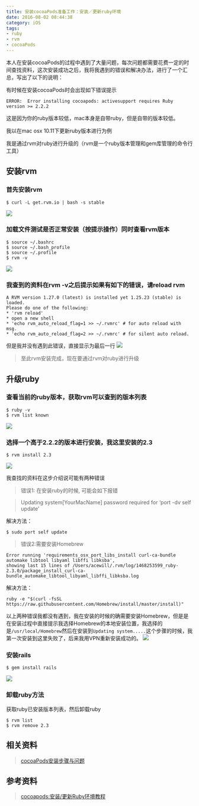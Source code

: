 ```yaml
---
title: 安装cocoaPods准备工作：安装／更新ruby环境
date: 2016-08-02 08:44:38
category: iOS
tags: 
- ruby
- rvm
- cocoaPods
---
```

本人在安装cocoaPods的过程中遇到了大量问题，每次问题都需要花费一定的时间查找资料，这次安装成功之后，我将我遇到的错误和解决办法，进行了一个汇总，写出了以下的说明：

<!--more-->

有时候在安装cocoaPods时会出现如下错误提示

```
ERROR:  Error installing cocoapods: activesupport requires Ruby version >= 2.2.2
```
这是因为你的ruby版本较低，mac本身是自带ruby，但是自带的版本较低。

我以在mac osx 10.11下更新ruby版本进行为例

我是通过rvm对ruby进行升级的（rvm是一个ruby版本管理和gem库管理的命令行工具）

## 安装rvm
### 首先安装rvm

```
$ curl -L get.rvm.io | bash -s stable
```
	
![](http://o9pu9elcp.bkt.clouddn.com/bloginstallRvm.png)

### 加载文件测试是否正常安装（按提示操作）同时查看rvm版本

```
$ source ~/.bashrc  
$ source ~/.bash_profile  
$ source ~/.profile
$ rvm -v
```
![](http://o9pu9elcp.bkt.clouddn.com/blogrvm_v.png)

### 我查到的资料在rvm -v之后提示如果有如下的错误，请reload rvm

```
A RVM version 1.27.0 (latest) is installed yet 1.25.23 (stable) is loaded.
Please do one of the following:
* 'rvm reload'
* open a new shell
* 'echo rvm_auto_reload_flag=1 >> ~/.rvmrc' # for auto reload with msg.
* 'echo rvm_auto_reload_flag=2 >> ~/.rvmrc' # for silent auto reload.
```
但是我并没有遇到此错误，直接显示为最后一行
![](http://o9pu9elcp.bkt.clouddn.com/blogrvm_v.png)
  	
> 至此rvm安装完成，现在要通过rvm对ruby进行升级

## 升级ruby
### 查看当前的ruby版本，获取rvm可以查到的版本列表

```
$ ruby -v   
$ rvm list known
```
![](http://o9pu9elcp.bkt.clouddn.com/blogruby_vandrvm_list.png)

### 选择一个高于2.2.2的版本进行安装，我这里安装的2.3
	
```
$ rvm install 2.3
```
![](http://o9pu9elcp.bkt.clouddn.com/blogrvminstall2.3.png)
	
我查找的资料在这步介绍说可能有两种错误
> 错误1: 在安装ruby的时候, 可能会如下报错
	
>Updating 	system[YourMacName] password required 	for ‘port 	-dv self update’
	
解决方法：
	
```
$ sudo port self update
```
> 错误2:需要安装Homebrew
	
```
Error running 'requirements_osx_port_libs_install curl-ca-bundle automake libtool libyaml libffi libksba',
showing last 15 lines of /Users/acewill/.rvm/log/1468253599_ruby-2.3.0/package_install_curl-ca-bundle_automake_libtool_libyaml_libffi_libksba.log
```
解决方法：
	
```
ruby -e "$(curl -fsSL https://raw.githubusercontent.com/Homebrew/install/master/install)"
```
以上两种错误我都没有遇到，我在安装的时候的确需要安装Homebrew，但是是在安装过程中直接提示我选择Homebrew的本地安装位置，我选择的是`/usr/local/Homebrew`然后在安装到`Updating system.....`这个步骤的时候，我第一次安装到这里失败了，后来我用VPN重新安装成功的。
![](http://o9pu9elcp.bkt.clouddn.com/blogrvminstall2.3Homebrew.png)

### 安装rails

```
$ gem install rails
```
![](http://o9pu9elcp.bkt.clouddn.com/bloggeminstall.png)

### 卸载ruby方法 
获取ruby已安装版本列表，然后卸载ruby
	
```
$ rvm list
$ rvm remove 2.3
```
## 相关资料
> [cocoaPods安装步骤与问题](http://www.zbluephoenix.cn/2016/08/02/cocoaPods/)

## 参考资料
> [cocoapods:安装/更新Ruby环境教程](http://blog.csdn.net/wangyanchang21/article/details/51885383)
